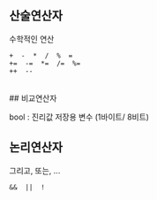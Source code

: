 ## 산술연산자
수학적인 연산
```
+  -  *  /  %  =
+=  -=  *=  /=  %=
++  --
```
<br>
## 비교연산자

bool : 진리값 저장용 변수 (1바이트/ 8비트)
<br>

## 논리연산자
그리고, 또는, ...
```
&&  ||  !
```
